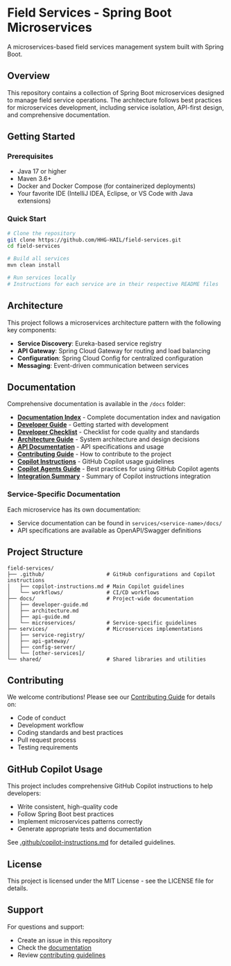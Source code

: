 # Field Services - Spring Boot Microservices

A microservices-based field services management system built with Spring Boot.

## Overview

This repository contains a collection of Spring Boot microservices designed to manage field service operations. The architecture follows best practices for microservices development, including service isolation, API-first design, and comprehensive documentation.

## Getting Started

### Prerequisites

- Java 17 or higher
- Maven 3.6+
- Docker and Docker Compose (for containerized deployments)
- Your favorite IDE (IntelliJ IDEA, Eclipse, or VS Code with Java extensions)

### Quick Start

```bash
# Clone the repository
git clone https://github.com/HHG-HAIL/field-services.git
cd field-services

# Build all services
mvn clean install

# Run services locally
# Instructions for each service are in their respective README files
```

## Architecture

This project follows a microservices architecture pattern with the following key components:

- **Service Discovery**: Eureka-based service registry
- **API Gateway**: Spring Cloud Gateway for routing and load balancing
- **Configuration**: Spring Cloud Config for centralized configuration
- **Messaging**: Event-driven communication between services

## Documentation

Comprehensive documentation is available in the `/docs` folder:

- **[Documentation Index](docs/INDEX.md)** - Complete documentation index and navigation
- **[Developer Guide](docs/developer-guide.md)** - Getting started with development
- **[Developer Checklist](docs/DEVELOPER-CHECKLIST.md)** - Checklist for code quality and standards
- **[Architecture Guide](docs/architecture.md)** - System architecture and design decisions
- **[API Documentation](docs/api-guide.md)** - API specifications and usage
- **[Contributing Guide](CONTRIBUTING.md)** - How to contribute to the project
- **[Copilot Instructions](.github/copilot-instructions.md)** - GitHub Copilot usage guidelines
- **[Copilot Agents Guide](.github/agents.md)** - Best practices for using GitHub Copilot agents
- **[Integration Summary](docs/INTEGRATION-SUMMARY.md)** - Summary of Copilot instructions integration

### Service-Specific Documentation

Each microservice has its own documentation:

- Service documentation can be found in `services/<service-name>/docs/`
- API specifications are available as OpenAPI/Swagger definitions

## Project Structure

```
field-services/
├── .github/                    # GitHub configurations and Copilot instructions
│   ├── copilot-instructions.md # Main Copilot guidelines
│   └── workflows/              # CI/CD workflows
├── docs/                       # Project-wide documentation
│   ├── developer-guide.md
│   ├── architecture.md
│   ├── api-guide.md
│   └── microservices/          # Service-specific guidelines
├── services/                   # Microservices implementations
│   ├── service-registry/
│   ├── api-gateway/
│   ├── config-server/
│   └── [other-services]/
└── shared/                     # Shared libraries and utilities
```

## Contributing

We welcome contributions! Please see our [Contributing Guide](CONTRIBUTING.md) for details on:

- Code of conduct
- Development workflow
- Coding standards and best practices
- Pull request process
- Testing requirements

## GitHub Copilot Usage

This project includes comprehensive GitHub Copilot instructions to help developers:

- Write consistent, high-quality code
- Follow Spring Boot best practices
- Implement microservices patterns correctly
- Generate appropriate tests and documentation

See [.github/copilot-instructions.md](.github/copilot-instructions.md) for detailed guidelines.

## License

This project is licensed under the MIT License - see the LICENSE file for details.

## Support

For questions and support:

- Create an issue in this repository
- Check the [documentation](docs/)
- Review [contributing guidelines](CONTRIBUTING.md)
